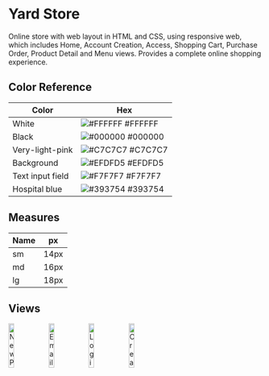 
# Yard Store

Online store with web layout in HTML and CSS, using responsive web, which includes Home, Account Creation, Access, Shopping Cart, Purchase Order, Product Detail and Menu views. Provides a complete online shopping experience.
## Color Reference

| Color             | Hex                                                                |
| ----------------- | ------------------------------------------------------------------ |
| White | ![#FFFFFF](https://via.placeholder.com/10/ffffff?text=+) #FFFFFF |
| Black | ![#000000](https://via.placeholder.com/10/000000?text=+) #000000 |
|Very-light-pink| ![#C7C7C7](https://via.placeholder.com/10/c7c7c7?text=+) #C7C7C7|
| Background | ![#EFDFD5](https://via.placeholder.com/10/efdfd5?text=+) #EFDFD5 |
| Text input field | ![#F7F7F7](https://via.placeholder.com/10/f7f7f7?text=+) #F7F7F7 |
| Hospital blue | ![#393754](https://via.placeholder.com/10/393754?text=+) #393754 |





## Measures

| Name             | px                                                                |
| ----------------- | ------------------------------------------------------------------ |
| sm |  14px |
| md |  16px |
| lg |  18px|



## Views

<img src="https://i.imgur.com/NHqRggg.png" width="15%" alt="New Password"></img> 
<img src="https://i.imgur.com/ApLaljy.png" width="15%" alt="Email sent"></img> 
<img src="https://i.imgur.com/MlRToNE.png" width="15%" alt="Login"></img>
<img src="https://i.imgur.com/KvpuXYm.pngg" width="15%" alt="Create and update"></img>

